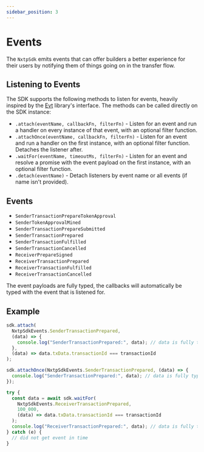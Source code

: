 ```yaml
---
sidebar_position: 3
---
```


# Events

The `NxtpSdk` emits events that can offer builders a better experience for their users by notifying them of things going on in the transfer flow.

## Listening to Events

The SDK supports the following methods to listen for events, heavily inspired by the [Evt](https://www.evt.land) library's interface. The methods can be called directly on the SDK instance:

- `.attach(eventName, callbackFn, filterFn)` - Listen for an event and run a handler on every instance of that event, with an optional filter function.
- `.attachOnce(eventName, callbackFn, filterFn)` - Listen for an event and run a handler on the first instance, with an optional filter function. Detaches the listener after.
- `.waitFor(eventName, timeoutMs, filterFn)` - Listen for an event and resolve a promise with the event payload on the first instance, with an optional filter function.
- `.detach(eventName)` - Detach listeners by event name or all events (if name isn't provided).

## Events

- `SenderTransactionPrepareTokenApproval`
- `SenderTokenApprovalMined`
- `SenderTransactionPrepareSubmitted`
- `SenderTransactionPrepared`
- `SenderTransactionFulfilled`
- `SenderTransactionCancelled`
- `ReceiverPrepareSigned`
- `ReceiverTransactionPrepared`
- `ReceiverTransactionFulfilled`
- `ReceiverTransactionCancelled`

The event payloads are fully typed, the callbacks will automatically be typed with the event that is listened for.

## Example

```ts title="Run callback on every request for specific transactionId"
sdk.attach(
  NxtpSdkEvents.SenderTransactionPrepared,
  (data) => {
    console.log("SenderTransactionPrepared:", data); // data is fully typed
  },
  (data) => data.txData.transactionId === transactionId
);
```

```ts title="Run callback on a single request for specific transactionId"
sdk.attachOnce(NxtpSdkEvents.SenderTransactionPrepared, (data) => {
  console.log("SenderTransactionPrepared:", data); // data is fully typed
});
```

```ts title="Wait for a specific event"
try {
  const data = await sdk.waitFor(
    NxtpSdkEvents.ReceiverTransactionPrepared,
    100_000,
    (data) => data.txData.transactionId === transactionId
  );
  console.log("ReceiverTransactionPrepared:", data); // data is fully typed
} catch (e) {
  // did not get event in time
}
```
